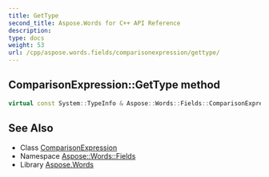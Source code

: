 ```yaml
---
title: GetType
second_title: Aspose.Words for C++ API Reference
description: 
type: docs
weight: 53
url: /cpp/aspose.words.fields/comparisonexpression/gettype/
---
```

## ComparisonExpression::GetType method




```cpp
virtual const System::TypeInfo & Aspose::Words::Fields::ComparisonExpression::GetType() const override
```

## See Also

* Class [ComparisonExpression](../)
* Namespace [Aspose::Words::Fields](../../)
* Library [Aspose.Words](../../../)
